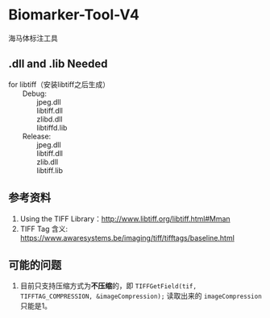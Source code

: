 # Biomarker-Tool-V4
海马体标注工具

## .dll and .lib Needed
for libtiff（安装libtiff之后生成）\
&emsp;&emsp;Debug:\
&emsp;&emsp;&emsp;&emsp;jpeg.dll\
&emsp;&emsp;&emsp;&emsp;libtiff.dll\
&emsp;&emsp;&emsp;&emsp;zlibd.dll\
&emsp;&emsp;&emsp;&emsp;libtiffd.lib\
&emsp;&emsp;Release:\
&emsp;&emsp;&emsp;&emsp;jpeg.dll\
&emsp;&emsp;&emsp;&emsp;libtiff.dll\
&emsp;&emsp;&emsp;&emsp;zlib.dll\
&emsp;&emsp;&emsp;&emsp;libtiff.lib

## 参考资料
1. Using the TIFF Library：http://www.libtiff.org/libtiff.html#Mman
2. TIFF Tag 含义: https://www.awaresystems.be/imaging/tiff/tifftags/baseline.html

## 可能的问题
1. 目前只支持压缩方式为**不压缩**的，即 `TIFFGetField(tif, TIFFTAG_COMPRESSION, &imageCompression);` 读取出来的 `imageCompression` 只能是1。
